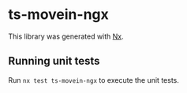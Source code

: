 # ts-movein-ngx

This library was generated with [Nx](https://nx.dev).

## Running unit tests

Run `nx test ts-movein-ngx` to execute the unit tests.
